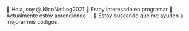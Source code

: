 👋 Hola, soy @ NicoNetLog2021
👀 Estoy interesado en programar
🌱 Actualmente estoy aprendiendo ...
💞️ Estoy buscando que me ayuden a mejorar mis codigos.

<!---
NicoNetLog2021/NicoNetLog2021 is a ✨ special ✨ repository because its `README.md` (this file) appears on your GitHub profile.
You can click the Preview link to take a look at your changes.
--->
